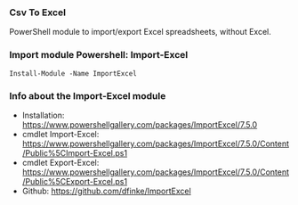 ### Csv To Excel

PowerShell module to import/export Excel spreadsheets, without Excel.

### Import module Powershell: Import-Excel

```
Install-Module -Name ImportExcel
```

### Info about the Import-Excel module

- Installation: https://www.powershellgallery.com/packages/ImportExcel/7.5.0 
- cmdlet Import-Excel: https://www.powershellgallery.com/packages/ImportExcel/7.5.0/Content/Public%5CImport-Excel.ps1
- cmdlet Export-Excel: https://www.powershellgallery.com/packages/ImportExcel/7.5.0/Content/Public%5CExport-Excel.ps1
- Github: https://github.com/dfinke/ImportExcel


